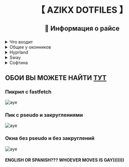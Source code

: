 <div align="center">
	<h1>【 AZIKX DOTFILES 】</h1>
</div>

<div align="center">
	<h2> Информация о райсе</h2>
	<h3></h3>
</div>

 <details> 
  <summary>Что входит</summary>
     
  - **Catppuccin**: используется крутая цветовая схема [catppuccin-macchiato](https://github.com/catppuccin)
  - **Hyprland и swayfx конфиги**: мои конфиги имеют прикольные фичи и функции
  - **Waybar**: не поверите, имеются [sway](https://github.com/WillPower3309/swayfx) и [hyprland](https://github.com/hyprwm/Hyprland) конфиги для [waybar](https://github.com/Alexays/Waybar)
</details>

 <details> 
  <summary>Общее у оконников</summary>
     
  - **mod+d -> mod+tab**: вместо привычного mod+d, для открытия [nwg-drawer](https://github.com/nwg-piotr/nwg-drawer) используется mod+tab
  - **Kitty**: используется единый терминал [kitty](https://github.com/kovidgoyal/kitty)
  - **Waybar**: стиль бара одинаковый потому что я художник я так вижу
  - **Го|джо like configs**: разделены конфиги для удобного изменения их
</details>

 <details> 
  <summary>Hyprland</summary>

  - **NO ANIMATIONS!11!!**: отрубил анимации для хайпра потому что они мешаются
  - **WIP**: доты еще не закончены, буду пополнять, переделывать, заменять что то
</details>

 <details> 
  <summary>Sway</summary>
	
  - **NO ANIMATIONS??? AGAIN!!1!**: анимаций по прежнему нема, но конфиги проставлены для форка sway -> [swayfx](https://github.com/WillPower3309/swayfx)
  - **WIP**: доты еще не закончены, буду пополнять, переделывать, заменять что то
</details>

<details>
  <summary>Софтина</summary>


  | Название | Описание |
  | ------------- | ------------- |
  | [vivaldi](https://vivaldi.com/ru) | Браузер на хромиуме |
  | [firedragon](https://github.com/dr460nf1r3/firedragon-browser) | Браузер на базе форка фуррифокса - floorp  |
  | [bottles](https://github.com/bottlesdevs/Bottles) | Пускатель виндовых игр |
  | [nemo](https://github.com/linuxmint/nemo) | Файловый менеджер из мяты |
  | [obsidian](https://obsidian.md) | Штука для мыслей итд, для записей и блокнота |
  | [prismlauncher](https://github.com/PrismLauncher/PrismLauncher) | Майнкууууфт мояя жииизнь аааааа |
  | [vesktop](https://github.com/Vencord/Vesktop) | Клиент дискорда для вяленда |
  | [qbittorrent](https://github.com/qbittorrent/qBittorrent) | Торренты))))) хыхыхы)))) |
  | [64gram](https://github.com/TDesktop-x64/tdesktop) | Форк тг'шки с плюшками |
  | [file-Roller](https://gitlab.gnome.org/GNOME/file-roller) | Файловик для гуишек |
  | [fastfetch](https://github.com/fastfetch-cli/fastfetch) | Фетч, у меня версия ''fastfetch 2.9.1-1'', если хотите ставьте мою [отсюда](https://archive.archlinux.org/packages/f/fastfetch/fastfetch-2.9.1-1-x86_64.pkg.tar.zst) |
  | [micro](https://github.com/zyedidia/micro) | Простейший и удобный текстовый редактор |
  | [cava](https://github.com/karlstav/cava) | Визуализатор звука для песенок и рэпа |
  | [eza](https://github.com/eza-community/eza) | Аналог ls со ЦВЕТНЫМИ правами и чем то еще |
  | [ranger](https://github.com/ranger/ranger) | Консольный файл менеджер на питоне >:( |
  | [lf](https://github.com/gokcehan/lf) | Консольный файловик на GO GO GO |
  | [joshuto](https://github.com/kamiyaa/joshuto) | Консольный файловик на Rust |
  | [lutgen](https://github.com/ozwaldorf/lutgen-rs) | Штука для применения своей цвет. схемы к фото |
  | [doas](https://wiki.archlinux.org/title/Doas) | Более быстрая и легкая замена sudo |
  | [nwg-drawer](https://github.com/nwg-piotr/nwg-drawer) | Гноме лайк лаунчер приложений |
  | [waybar](https://github.com/Alexays/Waybar) | Панелька для вялендов |
  

  - Вроде всё описал, если че пишите
</details>

## ОБОИ ВЫ МОЖЕТЕ НАЙТИ [ТУТ](https://github.com/axax-loll/wallpapers)

### Пикрил с fastfetch
![aye](https://github.com/axax-loll/dots/blob/main/git_img/fetch.png?raw=true)

### Пик с pseudo и закруглениями
![aye](https://github.com/axax-loll/dots/blob/main/git_img/windoes.png?raw=true)

### Окна без pseudo и без закруглений
![aye](https://github.com/axax-loll/dots/blob/main/git_img/seven.png?raw=true)

#### ENGLISH OR SPANISH??? WHOEVER MOVES IS GAY)))))))
